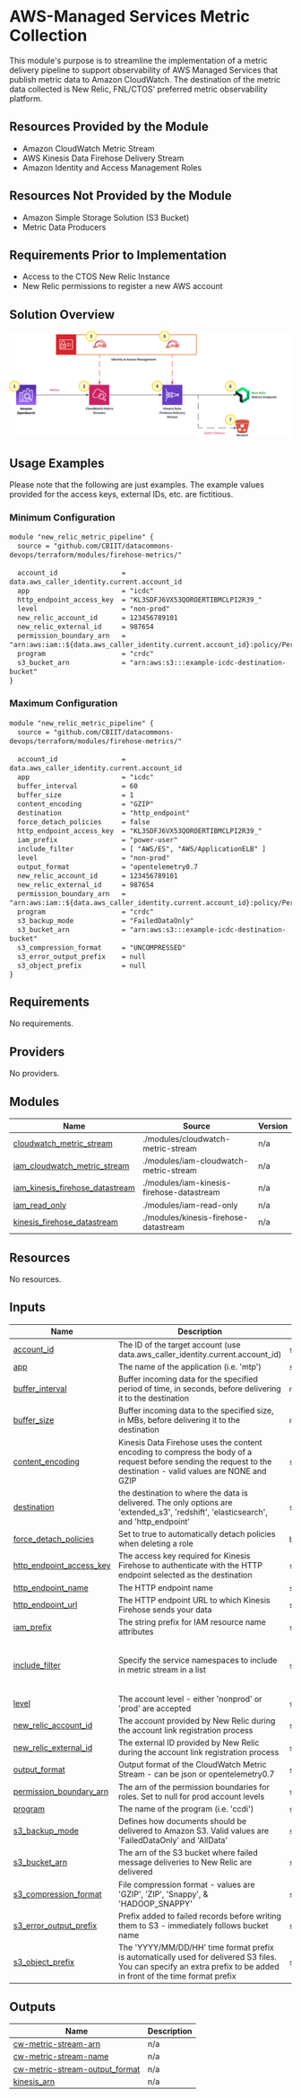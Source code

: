 # AWS-Managed Services Metric Collection

This module's purpose is to streamline the implementation of a metric delivery pipeline to support observability of AWS Managed Services that publish metric data to Amazon CloudWatch. The destination of the metric data collected is New Relic, FNL/CTOS' preferred metric observability platform. 

## Resources Provided by the Module

  - Amazon CloudWatch Metric Stream
  - AWS Kinesis Data Firehose Delivery Stream
  - Amazon Identity and Access Management Roles

## Resources Not Provided by the Module

  - Amazon Simple Storage Solution (S3 Bucket)
  - Metric Data Producers

## Requirements Prior to Implementation
  - Access to the CTOS New Relic Instance
  - New Relic permissions to register a new AWS account

## Solution Overview
![newrelic metric delivery pipeline diagram](./assets/diagram.png)

## Usage Examples

Please note that the following are just examples. The example values provided for the access keys, external IDs, etc. are fictitious. 

### Minimum Configuration 
<pre><code>module "new_relic_metric_pipeline" {
  source = "github.com/CBIIT/datacommons-devops/terraform/modules/firehose-metrics/"

  account_id                = data.aws_caller_identity.current.account_id
  app                       = "icdc"
  http_endpoint_access_key  = "KL3SDFJ6VX53QOROERTIBMCLPI2R39_" 
  level                     = "non-prod"
  new_relic_account_id      = 123456789101
  new_relic_external_id     = 987654
  permission_boundary_arn   = "arn:aws:iam::${data.aws_caller_identity.current.account_id}:policy/PermissionBoundary_PowerUser"
  program                   = "crdc"
  s3_bucket_arn             = "arn:aws:s3:::example-icdc-destination-bucket"
}</code></pre>

### Maximum Configuration
<pre><code>module "new_relic_metric_pipeline" {
  source = "github.com/CBIIT/datacommons-devops/terraform/modules/firehose-metrics/"

  account_id                = data.aws_caller_identity.current.account_id
  app                       = "icdc"
  buffer_interval           = 60
  buffer_size               = 1
  content_encoding          = "GZIP"
  destination               = "http_endpoint"
  force_detach_policies     = false
  http_endpoint_access_key  = "KL3SDFJ6VX53QOROERTIBMCLPI2R39_" 
  iam_prefix                = "power-user"
  include_filter            = [ "AWS/ES", "AWS/ApplicationELB" ]
  level                     = "non-prod"
  output_format             = "opentelemetry0.7
  new_relic_account_id      = 123456789101
  new_relic_external_id     = 987654
  permission_boundary_arn   = "arn:aws:iam::${data.aws_caller_identity.current.account_id}:policy/PermissionBoundary_PowerUser"
  program                   = "crdc"
  s3_backup_mode            = "FailedDataOnly"
  s3_bucket_arn             = "arn:aws:s3:::example-icdc-destination-bucket"
  s3_compression_format     = "UNCOMPRESSED"
  s3_error_output_prefix    = null 
  s3_object_prefix          = null
}</code></pre>


<!-- BEGIN_TF_DOCS -->
## Requirements

No requirements.

## Providers

No providers.

## Modules

| Name | Source | Version |
|------|--------|---------|
| <a name="module_cloudwatch_metric_stream"></a> [cloudwatch\_metric\_stream](#module\_cloudwatch\_metric\_stream) | ./modules/cloudwatch-metric-stream | n/a |
| <a name="module_iam_cloudwatch_metric_stream"></a> [iam\_cloudwatch\_metric\_stream](#module\_iam\_cloudwatch\_metric\_stream) | ./modules/iam-cloudwatch-metric-stream | n/a |
| <a name="module_iam_kinesis_firehose_datastream"></a> [iam\_kinesis\_firehose\_datastream](#module\_iam\_kinesis\_firehose\_datastream) | ./modules/iam-kinesis-firehose-datastream | n/a |
| <a name="module_iam_read_only"></a> [iam\_read\_only](#module\_iam\_read\_only) | ./modules/iam-read-only | n/a |
| <a name="module_kinesis_firehose_datastream"></a> [kinesis\_firehose\_datastream](#module\_kinesis\_firehose\_datastream) | ./modules/kinesis-firehose-datastream | n/a |

## Resources

No resources.

## Inputs

| Name | Description | Type | Default | Required |
|------|-------------|------|---------|:--------:|
| <a name="input_account_id"></a> [account\_id](#input\_account\_id) | The ID of the target account (use data.aws\_caller\_identity.current.account\_id) | `string` | n/a | yes |
| <a name="input_app"></a> [app](#input\_app) | The name of the application (i.e. 'mtp') | `string` | n/a | yes |
| <a name="input_buffer_interval"></a> [buffer\_interval](#input\_buffer\_interval) | Buffer incoming data for the specified period of time, in seconds, before delivering it to the destination | `number` | `60` | no |
| <a name="input_buffer_size"></a> [buffer\_size](#input\_buffer\_size) | Buffer incoming data to the specified size, in MBs, before delivering it to the destination | `number` | `1` | no |
| <a name="input_content_encoding"></a> [content\_encoding](#input\_content\_encoding) | Kinesis Data Firehose uses the content encoding to compress the body of a request before sending the request to the destination - valid values are NONE and GZIP | `string` | `"GZIP"` | no |
| <a name="input_destination"></a> [destination](#input\_destination) | the destination to where the data is delivered. The only options are 'extended\_s3', 'redshift', 'elasticsearch', and 'http\_endpoint' | `string` | `"http_endpoint"` | no |
| <a name="input_force_detach_policies"></a> [force\_detach\_policies](#input\_force\_detach\_policies) | Set to true to automatically detach policies when deleting a role | `bool` | `false` | no |
| <a name="input_http_endpoint_access_key"></a> [http\_endpoint\_access\_key](#input\_http\_endpoint\_access\_key) | The access key required for Kinesis Firehose to authenticate with the HTTP endpoint selected as the destination | `string` | n/a | yes |
| <a name="input_http_endpoint_name"></a> [http\_endpoint\_name](#input\_http\_endpoint\_name) | The HTTP endpoint name | `string` | `"New Relic"` | no |
| <a name="input_http_endpoint_url"></a> [http\_endpoint\_url](#input\_http\_endpoint\_url) | The HTTP endpoint URL to which Kinesis Firehose sends your data | `string` | `"https://gov-metric-api.newrelic.com/metric/v1"` | no |
| <a name="input_iam_prefix"></a> [iam\_prefix](#input\_iam\_prefix) | The string prefix for IAM resource name attributes | `string` | `"power-user"` | no |
| <a name="input_include_filter"></a> [include\_filter](#input\_include\_filter) | Specify the service namespaces to include in metric stream in a list | `set(string)` | <pre>[<br>  "AWS/ES",<br>  "AWS/ApplicationELB"<br>]</pre> | no |
| <a name="input_level"></a> [level](#input\_level) | The account level - either 'nonprod' or 'prod' are accepted | `string` | n/a | yes |
| <a name="input_new_relic_account_id"></a> [new\_relic\_account\_id](#input\_new\_relic\_account\_id) | The account provided by New Relic during the account link registration process | `string` | n/a | yes |
| <a name="input_new_relic_external_id"></a> [new\_relic\_external\_id](#input\_new\_relic\_external\_id) | The external ID provided by New Relic during the account link registration process | `string` | n/a | yes |
| <a name="input_output_format"></a> [output\_format](#input\_output\_format) | Output format of the CloudWatch Metric Stream - can be json or opentelemetry0.7 | `string` | `"opentelemetry0.7"` | no |
| <a name="input_permission_boundary_arn"></a> [permission\_boundary\_arn](#input\_permission\_boundary\_arn) | The arn of the permission boundaries for roles. Set to null for prod account levels | `string` | n/a | yes |
| <a name="input_program"></a> [program](#input\_program) | The name of the program (i.e. 'ccdi') | `string` | n/a | yes |
| <a name="input_s3_backup_mode"></a> [s3\_backup\_mode](#input\_s3\_backup\_mode) | Defines how documents should be delivered to Amazon S3. Valid values are 'FailedDataOnly' and 'AllData' | `string` | `"FailedDataOnly"` | no |
| <a name="input_s3_bucket_arn"></a> [s3\_bucket\_arn](#input\_s3\_bucket\_arn) | The arn of the S3 bucket where failed message deliveries to New Relic are delivered | `string` | n/a | yes |
| <a name="input_s3_compression_format"></a> [s3\_compression\_format](#input\_s3\_compression\_format) | File compression format - values are 'GZIP', 'ZIP', 'Snappy', & 'HADOOP\_SNAPPY' | `string` | `"UNCOMPRESSED"` | no |
| <a name="input_s3_error_output_prefix"></a> [s3\_error\_output\_prefix](#input\_s3\_error\_output\_prefix) | Prefix added to failed records before writing them to S3 - immediately follows bucket name | `string` | `null` | no |
| <a name="input_s3_object_prefix"></a> [s3\_object\_prefix](#input\_s3\_object\_prefix) | The 'YYYY/MM/DD/HH' time format prefix is automatically used for delivered S3 files. You can specify an extra prefix to be added in front of the time format prefix | `string` | `null` | no |

## Outputs

| Name | Description |
|------|-------------|
| <a name="output_cw-metric-stream-arn"></a> [cw-metric-stream-arn](#output\_cw-metric-stream-arn) | n/a |
| <a name="output_cw-metric-stream-name"></a> [cw-metric-stream-name](#output\_cw-metric-stream-name) | n/a |
| <a name="output_cw-metric-stream-output_format"></a> [cw-metric-stream-output\_format](#output\_cw-metric-stream-output\_format) | n/a |
| <a name="output_kinesis_arn"></a> [kinesis\_arn](#output\_kinesis\_arn) | n/a |
<!-- END_TF_DOCS -->
